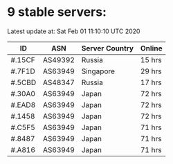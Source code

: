 # 9 stable servers:

Latest update at: Sat Feb 01 11:10:10 UTC 2020

| ID | ASN | Server Country | Online |
| -- | --- | -------------- | ------ |
| #.15CF | AS49392 | Russia | 15 hrs |
| #.7F1D | AS63949 | Singapore | 29 hrs |
| #.5CBD | AS48347 | Russia | 17 hrs |
| #.30A0 | AS63949 | Japan | 72 hrs |
| #.EAD8 | AS63949 | Japan | 72 hrs |
| #.1458 | AS63949 | Japan | 72 hrs |
| #.C5F5 | AS63949 | Japan | 71 hrs |
| #.8487 | AS63949 | Japan | 71 hrs |
| #.A816 | AS63949 | Japan | 71 hrs |

